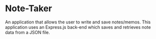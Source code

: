 # Note-Taker
An application that allows the user to write and save notes/memos. This application uses an Express.js back-end which saves and retrieves note data from a JSON file.

